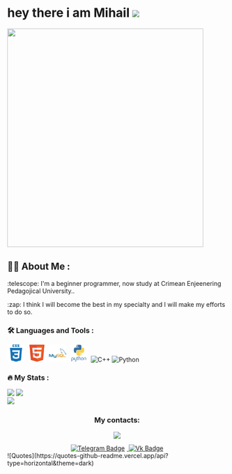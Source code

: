 <div id="header" align="left">

<h1>
  hey there i am Mihail
  <img src="https://media.giphy.com/media/hvRJCLFzcasrR4ia7z/giphy.gif" width="30px"/>
</h1>
 <img src="https://i.giphy.com/media/v1.Y2lkPTc5MGI3NjExcWk2ZmhldXFmdDBuY2s4dnE3NG5oYnJjYW92aDFhc3V5eHMzNTUyZSZlcD12MV9pbnRlcm5hbF9naWZfYnlfaWQmY3Q9Zw/ezW9kkcfsYo5J5rL3H/giphy-downsized-large.gif" width="450px" height="500px"/>
    </div>
    
## :man_technologist: About Me : 
<div align="left">
<p>:telescope: I'm a beginner programmer, now study at Crimean Enjeenering Pedagojical University..</p>
<p>:zap: I think I will become the best in my specialty and I will make my efforts to do so.</p>
</div>

  
### :hammer_and_wrench: Languages and Tools :


  <img src="https://github.com/devicons/devicon/blob/master/icons/css3/css3-plain-wordmark.svg"  title="CSS3" alt="CSS" width="40" height="40"/>&nbsp;
  <img src="https://github.com/devicons/devicon/blob/master/icons/html5/html5-original.svg" title="HTML5" alt="HTML" width="40" height="40"/>&nbsp;
  <img src="https://github.com/devicons/devicon/blob/master/icons/mysql/mysql-original-wordmark.svg" title="MySQL"  alt="MySQL" width="40" height="40"/>&nbsp;
  <img src = "https://github.com/devicons/devicon/blob/master/icons/python/python-original-wordmark.svg" title = "Python" alt="Python" width = "40" height = "40"/>&nbsp;
  ![C++](https://img.shields.io/badge/c++-%2300599C.svg?style=for-the-badge&logo=c%2B%2B&logoColor=white)
  <img src = "https://img.shields.io/badge/JavaScript-grey?style=for-the-badge&logo=javascript" title = "Python" alt="Python" width = "160" height = "33"/>&nbsp;


  
### :fire: My Stats :
![](https://github-readme-stats.vercel.app/api?username=Mihail-Rybachenko&theme=dark&hide_border=false&include_all_commits=false&count_private=false)
![](https://github-readme-streak-stats.herokuapp.com/?user=Mihail-Rybachenko&theme=dark&hide_border=false)</br>
![](https://github-readme-stats.vercel.app/api/top-langs/?username=Mihail-Rybachenko&theme=dark&hide_border=false&include_all_commits=false&count_private=false&layout=compact)


<div align="center">
  
  ### My contacts:

  <img src="https://i.giphy.com/media/v1.Y2lkPTc5MGI3NjExY3gwamdyZ2ZvNTJlcjNyem5mOHJ6ZnEzdms0cWIzbWZhamx2OGY5MSZlcD12MV9pbnRlcm5hbF9naWZfYnlfaWQmY3Q9cw/b88QlTSTsj3bEHQyZf/giphy.gif" width="230"/>

  <div id="badges" style="margin-top: 10px;">
    <a href="https://t.me/Mihail5830">
      <img src="https://img.shields.io/badge/Telegram-blue?style=for-the-badge&logo=TELEGRAM&logoColor=White" alt="Telegram Badge" style="margin-right: 5px;"/>
    </a>
    <a href="https://vk.com/id440435390">
      <img src="https://img.shields.io/badge/VK-blue?style=for-the-badge&logo=VK&logoColor=White" alt="Vk Badge"/>
    </a>
  </div>
</div>
![Quotes](https://quotes-github-readme.vercel.app/api?type=horizontal&theme=dark)
